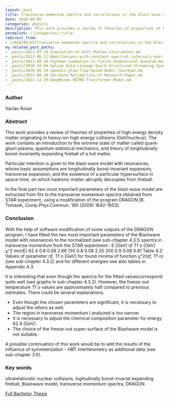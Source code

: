 ```yaml
---
layout: post
title: Transverse momentum spectra and correlations in the blast wave model with resonances
date: 2010-09-05
categories: physics
description: This work provides a review of theories of properties of high energy density matter originating in heavy-ion high energy collisions (GeV/nucleus).
permalink: /:categories/:title
redirect_from:
- /2010/09/05/Transverse-momentum-spectra-and-correlations-in-the-blast-wave-model-with-resonances.html
my_related_post_paths:
- _posts/2011-07-29-Simulation-of-Soft-Photon-Calorimeter.md
- _posts/2012-06-11-Hamiltonians-with-constant-spectral-intervals-and-time-dependent-perturbation.md
- _posts/2011-09-24-Feynman-summation-in-finite-dimensional-quantum-mechanics.md
- _posts/2018-10-04-Spline-Data-Lineage-Spark-Structured-Streaming-Spark-AI-Summit-2018.md
- _posts/2020-06-19-openais-glow-flow-based-model-teardown.md
- _posts/2023-08-19-Validate-Reliability-of-Research-Paper.md
- _posts/2021-12-29-DeepMinds-RETRO-Transformer-Model.md
---
```





### Author
Vaclav Kosar


### Abstract
This work provides a review of theories of properties of high energy density matter originating in heavy-ion high energy collisions (GeV/nucleus). 
The work contains an introduction to the extreme state of matter called quark-gluon plasma, quantum statistical mechanics, and theory of longitudinally boost-invariantly expanding fireball of a hot matter. 

Particular intention is given to the blast-wave model with resonances, whose basic assumptions are longitudinally boost-invariant expansion, transverse expansion, and the existence of a particular hypersurface in space-time, on which hadronic matter abruptly decouples from fireball.

In the final part two most important parameters of the blast-wave model are extracted from fits to the transverse momentum spectra obtained from STAR experiment, using a modification of the program DRAGON [B. Tomasik, Comp.Phys.Commun.
180 (2009) 1642-1653].


### Conclusion

With the help of software modification of some outputs of the DRAGON program, I have fitted the two most important parameters of the Blastwave model with resonances to the normalized (see sub-chapter 4.3.1) spectra in transverse momentum from the STAR experiment :
E [GeV] ηf Tf o [GeV] χ^2 min(E)
62.4 0.8 0.08 2.66
130 0.8 0.08 2.35
200 0.9 0.08 0.81
Table 4.2: Values of parameter ηf, Tf o [GeV] for found minima of function χ^2(ηf, Tf o) (see sub-chapter 4.3.2) and for different energies see also tables in Appendix A.3.

It is interesting that even though the spectra for the fitted values ​​correspond quite well (see graphs in sub-chapter 4.3.2). However, the freeze-out temperature Tf o values are approximately half compared to previous estimates. There could be several explanations:

- Even though the chosen parameters are significant, it is necessary to adjust the others as well.
- The region in transverse momentum I analyzed is too narrow.
- It is necessary to adjust the chemical composition parameter for energy 62.4 [GeV].
- The choice of the freeze-out super-surface of the Blastwave model is not suitable. 

A possible continuation of this work would be to add the results of the influence of symmetrization - HBT interferometry as additional data (see sub-chapter 3.6).


### Key words
ultrarelativistic  nuclear  collisions,  logitudinally  boost-invariat  expanding fireball, Blastwave model, transverse momentum spectra, DRAGON

[Full Bachelor Thesis](https://physics.fjfi.cvut.cz/publications/ejcf/BP_Vaclav_Kosar.pdf)
